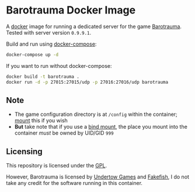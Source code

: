 # Barotrauma Docker Image

A [docker](https://www.docker.com/) image for running a dedicated server for the game [Barotrauma](https://barotraumagame.com/).
Tested with server version `0.9.9.1`.

Build and run using [docker-compose](https://docs.docker.com/compose/):

```bash
docker-compose up -d
```

If you want to run without docker-compose:

```bash
docker build -t barotrauma .
docker run -d -p 27015:27015/udp -p 27016:27016/udp barotrauma
```

## Note

- The game configuration directory is at `/config` within the container; [mount](https://docs.docker.com/storage/volumes/) this if you wish
- **But** take note that if you use a [bind mount](https://docs.docker.com/storage/bind-mounts/), the place you mount into the container *must* be owned by UID/GID `999`

## Licensing

This repository is licensed under the [GPL](https://www.gnu.org/licenses/gpl-3.0.en.html).

However, Barotrauma is licensed by [Undertow Games](https://undertowgames.com/) and [Fakefish](http://fakefishgames.com/#home), I do not take any credit for the software running in this container.
